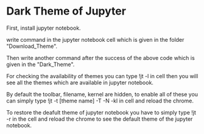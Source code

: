 # Dark Theme of Jupyter
First, install jupyter notebook.

write command in the jupyter notebook cell which is given in the folder "Download_Theme".

Then write another command after the success of the above code which is given in the "Dark_Theme".

For checking the availability of themes you can type !jt -l in cell then you will see all the themes which are available in jupyter notebook.

By default the toolbar, filename, kernel are hidden, to enable all of these you can simply type !jt -t [theme name] -T -N -kl in cell and reload the chrome.

To restore the deafult theme of jupyter notebook you have to simply type !jt -r in the cell and reload the chrome to see the default theme of the jupyter notebook.

